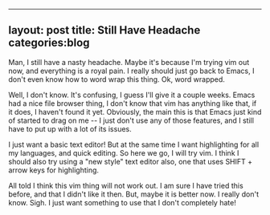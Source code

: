 ---
layout: post
title: Still Have Headache
categories:blog
----

Man, I still have a nasty headache.  Maybe it's because I'm trying vim out now,
and everything is a royal pain.  I really should just go back to Emacs, I don't
even know how to word wrap this thing.  Ok, word wrapped.  

Well, I don't know.  It's confusing, I guess I'll give it a couple weeks.  Emacs
had a nice file browser thing, I don't know that vim has anything like that, if
it does, I haven't found it yet.  Obviously, the main this is that Emacs just
kind of started to drag on me -- I just don't use any of those features, and I
still have to put up with a lot of its issues.  

I just want a basic text editor!  But at the same time I want highlighting for
all my languages, and quick editing.  So here we go, I will try vim.  I think I
should also try using a "new style" text editor also, one that uses SHIFT +
arrow keys for highlighting.  

All told I think this vim thing will not work out.  I am sure I have tried this
before, and that I didn't like it then.  But, maybe it is better now.  I really
don't know.  Sigh.  I just want something to use that I don't completely hate!

